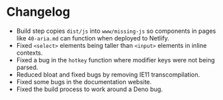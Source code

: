 # Changelog

- Build step copies `dist/js` into `www/missing-js` so components in pages like `40-aria.md` can function when deployed to Netlify.
- Fixed `<select>` elements being taller than `<input>` elements in inline contexts.
- Fixed a bug in the `hotkey` function where modifier keys were not being parsed.
- Reduced bloat and fixed bugs by removing IE11 transcompilation.
- Fixed some bugs in the documentation website.
- Fixed the build process to work around a Deno bug.
